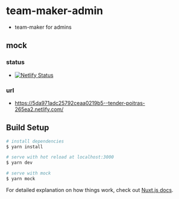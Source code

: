 # team-maker-admin
- team-maker for admins

## mock 
### status
- [![Netlify Status](https://api.netlify.com/api/v1/badges/4abb0641-6c64-4a32-b5e8-03d761a7fcff/deploy-status)](https://app.netlify.com/sites/tender-poitras-265ea2/deploys)

### url
- https://5da971adc25792ceaa0219b5--tender-poitras-265ea2.netlify.com/

## Build Setup

``` bash
# install dependencies
$ yarn install

# serve with hot reload at localhost:3000
$ yarn dev

# serve with mock
$ yarn mock
```

For detailed explanation on how things work, check out [Nuxt.js docs](https://nuxtjs.org).
